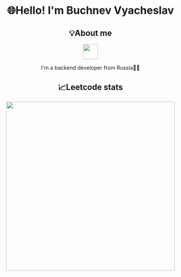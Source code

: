 <h1 align="center">🌐Hello! I'm Buchnev Vyacheslav</h1>
<div align="center">
    <h2>💡About me</h2>
    <a href="https://drive.google.com/file/d/1q60f4HsVwuIRwW4SLFqNQ452rXijdX0w/view?usp=sharing"> <img height="40" src="https://img.shields.io/badge/resume-pdf-green.svg"></a>
    <p>I'm a backend developer from Russia👨‍💻</p>
</div>
<div align="center">
   <h2><b>📈Leetcode stats</b></h2>
  <a href="https://leetcode.com/Slava_Buchnev"> <img width="450" src="https://leetcard.jacoblin.cool/Slava_Buchnev?ext=contest"/> </a>
</div>
<!-- <div align="center">
</div>
[![Codeforces Stats](https://codeforces-readme-stats.vercel.app/api/card?username=Slava200)](https://codeforces.com/profile/Slava200)

[![Anurag's GitHub stats](https://github-readme-stats.vercel.app/api/top-langs/?username=Slava55555&show_icons=true&theme=dark)](https://github.com/anuraghazra/github-readme-stats)
